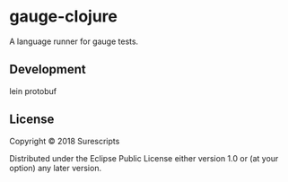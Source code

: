 # gauge-clojure

A language runner for gauge tests.

## Development


lein protobuf



## License

Copyright © 2018 Surescripts

Distributed under the Eclipse Public License either version 1.0 or (at
your option) any later version.
